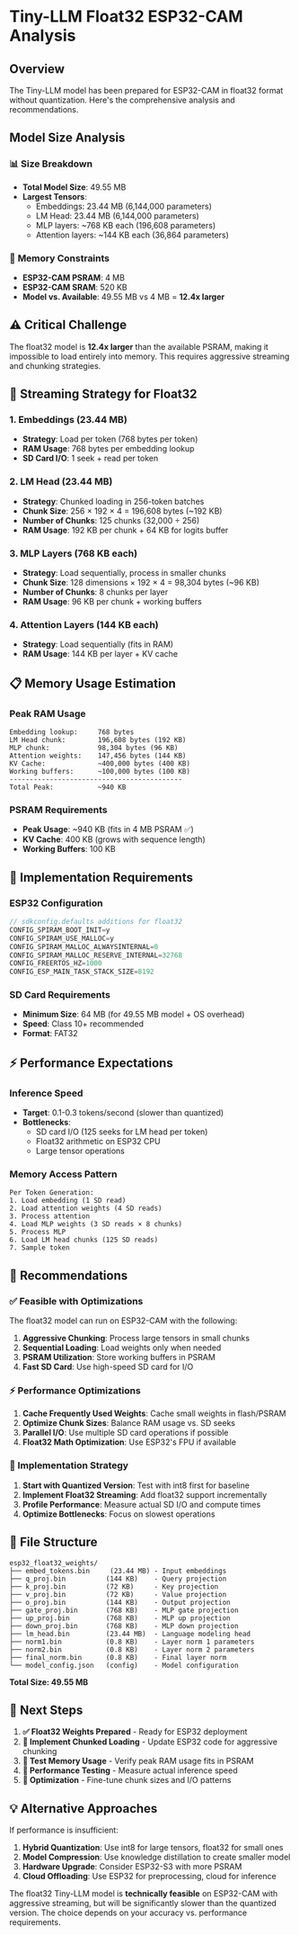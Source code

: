 # Tiny-LLM Float32 ESP32-CAM Analysis

## Overview

The Tiny-LLM model has been prepared for ESP32-CAM in float32 format without quantization. Here's the comprehensive analysis and recommendations.

## Model Size Analysis

### 📊 **Size Breakdown**
- **Total Model Size**: 49.55 MB
- **Largest Tensors**:
  - Embeddings: 23.44 MB (6,144,000 parameters)
  - LM Head: 23.44 MB (6,144,000 parameters)
  - MLP layers: ~768 KB each (196,608 parameters)
  - Attention layers: ~144 KB each (36,864 parameters)

### 🎯 **Memory Constraints**
- **ESP32-CAM PSRAM**: 4 MB
- **ESP32-CAM SRAM**: 520 KB
- **Model vs. Available**: 49.55 MB vs 4 MB = **12.4x larger**

## ⚠️ **Critical Challenge**

The float32 model is **12.4x larger** than the available PSRAM, making it impossible to load entirely into memory. This requires aggressive streaming and chunking strategies.

## 🚀 **Streaming Strategy for Float32**

### **1. Embeddings (23.44 MB)**
- **Strategy**: Load per token (768 bytes per token)
- **RAM Usage**: 768 bytes per embedding lookup
- **SD Card I/O**: 1 seek + read per token

### **2. LM Head (23.44 MB)**
- **Strategy**: Chunked loading in 256-token batches
- **Chunk Size**: 256 × 192 × 4 = 196,608 bytes (~192 KB)
- **Number of Chunks**: 125 chunks (32,000 ÷ 256)
- **RAM Usage**: 192 KB per chunk + 64 KB for logits buffer

### **3. MLP Layers (768 KB each)**
- **Strategy**: Load sequentially, process in smaller chunks
- **Chunk Size**: 128 dimensions × 192 × 4 = 98,304 bytes (~96 KB)
- **Number of Chunks**: 8 chunks per layer
- **RAM Usage**: 96 KB per chunk + working buffers

### **4. Attention Layers (144 KB each)**
- **Strategy**: Load sequentially (fits in RAM)
- **RAM Usage**: 144 KB per layer + KV cache

## 📋 **Memory Usage Estimation**

### **Peak RAM Usage**
```
Embedding lookup:     768 bytes
LM Head chunk:        196,608 bytes (192 KB)
MLP chunk:            98,304 bytes (96 KB)
Attention weights:    147,456 bytes (144 KB)
KV Cache:             ~400,000 bytes (400 KB)
Working buffers:      ~100,000 bytes (100 KB)
-------------------------------------------
Total Peak:           ~940 KB
```

### **PSRAM Requirements**
- **Peak Usage**: ~940 KB (fits in 4 MB PSRAM ✅)
- **KV Cache**: 400 KB (grows with sequence length)
- **Working Buffers**: 100 KB

## 🔧 **Implementation Requirements**

### **ESP32 Configuration**
```c
// sdkconfig.defaults additions for float32
CONFIG_SPIRAM_BOOT_INIT=y
CONFIG_SPIRAM_USE_MALLOC=y
CONFIG_SPIRAM_MALLOC_ALWAYSINTERNAL=0
CONFIG_SPIRAM_MALLOC_RESERVE_INTERNAL=32768
CONFIG_FREERTOS_HZ=1000
CONFIG_ESP_MAIN_TASK_STACK_SIZE=8192
```

### **SD Card Requirements**
- **Minimum Size**: 64 MB (for 49.55 MB model + OS overhead)
- **Speed**: Class 10+ recommended
- **Format**: FAT32

## ⚡ **Performance Expectations**

### **Inference Speed**
- **Target**: 0.1-0.3 tokens/second (slower than quantized)
- **Bottlenecks**:
  - SD card I/O (125 seeks for LM head per token)
  - Float32 arithmetic on ESP32 CPU
  - Large tensor operations

### **Memory Access Pattern**
```
Per Token Generation:
1. Load embedding (1 SD read)
2. Load attention weights (4 SD reads)
3. Process attention
4. Load MLP weights (3 SD reads × 8 chunks)
5. Process MLP
6. Load LM head chunks (125 SD reads)
7. Sample token
```

## 🎯 **Recommendations**

### **✅ Feasible with Optimizations**
The float32 model can run on ESP32-CAM with the following:

1. **Aggressive Chunking**: Process large tensors in small chunks
2. **Sequential Loading**: Load weights only when needed
3. **PSRAM Utilization**: Store working buffers in PSRAM
4. **Fast SD Card**: Use high-speed SD card for I/O

### **⚡ Performance Optimizations**
1. **Cache Frequently Used Weights**: Cache small weights in flash/PSRAM
2. **Optimize Chunk Sizes**: Balance RAM usage vs. SD seeks
3. **Parallel I/O**: Use multiple SD card operations if possible
4. **Float32 Math Optimization**: Use ESP32's FPU if available

### **🔧 Implementation Strategy**
1. **Start with Quantized Version**: Test with int8 first for baseline
2. **Implement Float32 Streaming**: Add float32 support incrementally
3. **Profile Performance**: Measure actual SD I/O and compute times
4. **Optimize Bottlenecks**: Focus on slowest operations

## 📁 **File Structure**

```
esp32_float32_weights/
├── embed_tokens.bin     (23.44 MB) - Input embeddings
├── q_proj.bin          (144 KB)    - Query projection
├── k_proj.bin          (72 KB)     - Key projection  
├── v_proj.bin          (72 KB)     - Value projection
├── o_proj.bin          (144 KB)    - Output projection
├── gate_proj.bin       (768 KB)    - MLP gate projection
├── up_proj.bin         (768 KB)    - MLP up projection
├── down_proj.bin       (768 KB)    - MLP down projection
├── lm_head.bin         (23.44 MB)  - Language modeling head
├── norm1.bin           (0.8 KB)    - Layer norm 1 parameters
├── norm2.bin           (0.8 KB)    - Layer norm 2 parameters
├── final_norm.bin      (0.8 KB)    - Final layer norm
└── model_config.json   (config)    - Model configuration
```

**Total Size: 49.55 MB**

## 🚀 **Next Steps**

1. **✅ Float32 Weights Prepared** - Ready for ESP32 deployment
2. **🔄 Implement Chunked Loading** - Update ESP32 code for aggressive chunking
3. **🔄 Test Memory Usage** - Verify peak RAM usage fits in PSRAM
4. **🔄 Performance Testing** - Measure actual inference speed
5. **🔄 Optimization** - Fine-tune chunk sizes and I/O patterns

## 💡 **Alternative Approaches**

If performance is insufficient:

1. **Hybrid Quantization**: Use int8 for large tensors, float32 for small ones
2. **Model Compression**: Use knowledge distillation to create smaller model
3. **Hardware Upgrade**: Consider ESP32-S3 with more PSRAM
4. **Cloud Offloading**: Use ESP32 for preprocessing, cloud for inference

The float32 Tiny-LLM model is **technically feasible** on ESP32-CAM with aggressive streaming, but will be significantly slower than the quantized version. The choice depends on your accuracy vs. performance requirements.

